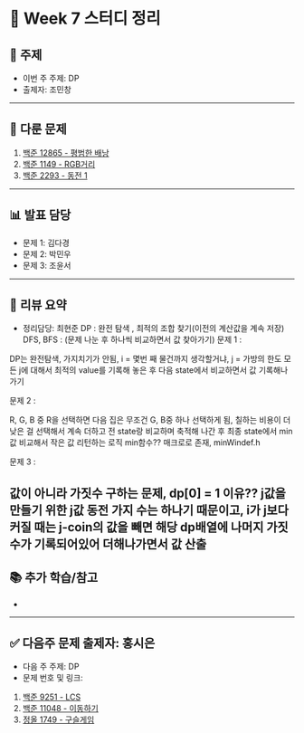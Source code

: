 ﻿# 📆 Week 7 스터디 정리

## 📌 주제
- 이번 주 주제: DP
- 출제자: 조민창

---

## 📂 다룬 문제
1. [백준 12865 - 평범한 배낭](https://www.acmicpc.net/problem/12865)
2. [백준 1149 - RGB거리](https://www.acmicpc.net/problem/1149)
3. [백준 2293 - 동전 1](https://www.acmicpc.net/problem/2293)

---

## 📊 발표 담당
- 문제 1: 김다경
- 문제 2: 박민우
- 문제 3: 조윤서

---

## 📝 리뷰 요약
- 정리담당: 최현준
DP : 완전 탐색 , 최적의 조합 찾기(이전의 계산값을 계속 저장)
DFS, BFS : (문제 나눈 후 하나씩 비교하면서 값 찾아가기)
문제 1 : 

DP는 완전탐색, 가지치기가 안됨, i = 몇번 째 물건까지 생각할거냐, j = 가방의 한도
모든 j에 대해서 최적의 value를 기록해 놓은 후 다음 state에서 비교하면서 값 기록해나가기

문제 2 : 

R, G, B 중 R을 선택하면 다음 집은 무조건 G, B중 하나 선택하게 됨, 칠하는 비용이 더 낮은 걸 선택해서 계속 더하고 전 state랑 비교하며 축적해 나간 후 최종 state에서 min값 비교해서 작은 값 리턴하는 로직
min함수?? 매크로로 존재, minWindef.h

문제 3 : 

값이 아니라 가짓수 구하는 문제, dp[0] = 1 이유?? j값을 만들기 위한 j값 동전 가지 수는 하나기 때문이고, i가 j보다 커질 때는 j-coin의 값을 빼면 해당 dp배열에 나머지 가짓수가 기록되어있어 더해나가면서 값 산출
---

## 📚 추가 학습/참고
- 

---

## ✅ 다음주 문제 출제자: 홍시은
- 다음 주 주제: DP
- 문제 번호 및 링크:
1. [백준 9251 - LCS](https://www.acmicpc.net/problem/9251)
2. [백준 11048 - 이동하기](https://www.acmicpc.net/problem/11048)
3. [정올 1749 - 구슬게임](https://jungol.co.kr/problem/1749?cursor=MTAsOSww)
